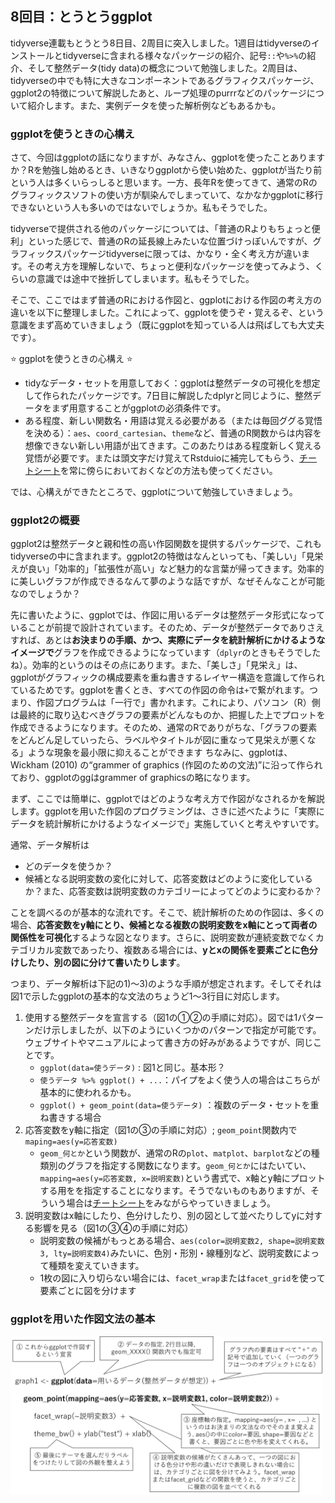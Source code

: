 8回目：とうとうggplot
---------------------

tidyverse連載もとうとう8日目、2周目に突入しました。1週目はtidyverseのインストールとtidyverseに含まれる様々なパッケージの紹介、記号`::`や`%>%`の紹介、そして整然データ(tidy
data)の概念について勉強しました。2周目は、tidyverseの中でも特に大きなコンポーネントであるグラフィクスパッケージ、ggplot2の特徴について解説したあと、ループ処理のpurrrなどのパッケージについて紹介します。また、実例データを使った解析例などもあるかも。

### ggplotを使うときの心構え

さて、今回はggplotの話になりますが、みなさん、ggplotを使ったことありますか？Rを勉強し始めるとき、いきなりggplotから使い始めた、ggplotが当たり前という人は多くいらっしると思います。一方、長年Rを使ってきて、通常のRのグラフィックスソフトの使い方が馴染んでしまっていて、なかなかggplotに移行できないという人も多いのではないでしょうか。私もそうでした。

tidyverseで提供される他のパッケージについては、「普通のRよりもちょっと便利」といった感じで、普通のRの延長線上みたいな位置づけっぽいんですが、グラフィックスパッケージtidyverseに限っては、かなり・全く考え方が違います。その考え方を理解しないで、ちょっと便利なパッケージを使ってみよう、くらいの意識では途中で挫折してしまいます。私もそうでした。

そこで、ここではまず普通のRにおける作図と、ggplotにおける作図の考え方の違いを以下に整理しました。これによって、ggplotを使うぞ・覚えるぞ、という意識をまず高めていきましょう（既にggplotを知っている人は飛ばしても大丈夫です）。

:star: ggplotを使うときの心構え :star:

-   tidyなデータ・セットを用意しておく：ggplotは整然データの可視化を想定して作られたパッケージです。7日目に解説したdplyrと同じように、整然データをまず用意することがggplotの必須条件です。
-   ある程度、新しい関数名・用語は覚える必要がある（または毎回ググる覚悟を決める）：`aes`、`coord_cartesian`、`theme`など、普通のR関数からは内容を想像できない新しい用語が出てきます。このあたりはある程度新しく覚える覚悟が必要です。または頭文字だけ覚えてRstduioに補完してもらう、[チートシート](https://rstudio.com/wp-content/uploads/2015/03/ggplot2-cheatsheet.pdf)を常に傍らにおいておくなどの方法も使ってください。

では、心構えができたところで、ggplotについて勉強していきましょう。

### ggplot2の概要

ggplot2は整然データと親和性の高い作図関数を提供するパッケージで、これもtidyverseの中に含まれます。ggplot2の特徴はなんといっても、「美しい」「見栄えが良い」「効率的」「拡張性が高い」など魅力的な言葉が帰ってきます。効率的に美しいグラフが作成できるなんて夢のような話ですが、なぜそんなことが可能なのでしょうか？

先に書いたように、ggplotでは、作図に用いるデータは整然データ形式になっていることが前提で設計されています。そのため、データが整然データでありさえすれば、あとは**お決まりの手順、かつ、実際にデータを統計解析にかけるようなイメージで**グラフを作成できるようになっています（`dplyr`のときもそうでしたね）。効率的というのはその点にあります。また、「美しさ」「見栄え」は、ggplotがグラフィックの構成要素を重ね書きするレイヤー構造を意識して作られているためです。ggplotを書くとき、すべての作図の命令は`+`で繋がれます。つまり、作図プログラムは「一行で」書かれます。これにより、パソコン（R）側は最終的に取り込むべきグラフの要素がどんなものか、把握した上でプロットを作成できるようになります。そのため、通常のRでありがちな、「グラフの要素をどんどん足していったら、ラベルやタイトルが図に重なって見栄えが悪くなる」ような現象を最小限に抑えることができます
ちなみに、ggplotは、Wickham (2010) の“grammer of graphics
(作図のための文法)”に沿って作られており、ggplotのggはgrammer of
graphicsの略になります。

まず、ここでは簡単に、ggplotではどのような考え方で作図がなされるかを解説します。ggplotを用いた作図のプログラミングは、さきに述べたように「実際にデータを統計解析にかけるようなイメージで」実施していくと考えやすいです。

通常、データ解析は

-   どのデータを使うか？
-   候補となる説明変数の変化に対して、応答変数はどのように変化しているか？また、応答変数は説明変数のカテゴリーによってどのように変わるか？

ことを調べるのが基本的な流れです。そこで、統計解析のための作図は、多くの場合、**応答変数をy軸にとり、候補となる複数の説明変数をx軸にとって両者の関係性を可視化**するような図となります。さらに、説明変数が連続変数でなくカテゴリカル変数であったり、複数ある場合には、**yとxの関係を要素ごとに色分けしたり、別の図に分けて書いたりします**。

つまり、データ解析は下記の1)〜3)のような手順が想定されます。そしてそれは図1で示したggplotの基本的な文法のちょうど1〜3行目に対応します。

1.  使用する整然データを宣言する（図1の①②の手順に対応）。図では1パターンだけ示しましたが、以下のようにいくつかのパターンで指定が可能です。ウェブサイトやマニュアルによって書き方の好みがあるようですが、同じことです。
    -   `ggplot(data=使うデータ)` : 図1と同じ。基本形？
    -   `使うデータ %>% ggplot() + ...`：パイプをよく使う人の場合はこちらが基本的に使われるかも。
    -   `ggplot() + geom_point(data=使うデータ)`
        ：複数のデータ・セットを重ね書きする場合
2.  応答変数をy軸に指定（図1の③の手順に対応）;
    `geom_point`関数内で`maping=aes(y=応答変数)`
    -   `geom_何とか`という関数が、通常のRの`plot`、`matplot`、`barplot`などの種類別のグラフを指定する関数になります。`geom_何とか`にはたいてい、`mapping=aes(y=応答変数, x=説明変数)`という書式で、x軸とy軸にプロットする用をを指定することになります。そうでないものもありますが、そういう場合は[チートシート](https://rstudio.com/wp-content/uploads/2015/03/ggplot2-cheatsheet.pdf)をみながらやっていきましょう。
3.  説明変数はx軸にしたり、色分けしたり、別の図として並べたりしてyに対する影響を見る（図1の③④の手順に対応）
    -   説明変数の候補がもっとある場合、`aes(color=説明変数2, shape=説明変数3, lty=説明変数4)`みたいに、色別・形別・線種別など、説明変数によって種類を変えていきます。
    -   1枚の図に入り切らない場合には、`facet_wrap`または`facet_grid`を使って要素ごとに図を分けます

### ggplotを用いた作図文法の基本

<img src="fig-ggplot.png" width="500px">
